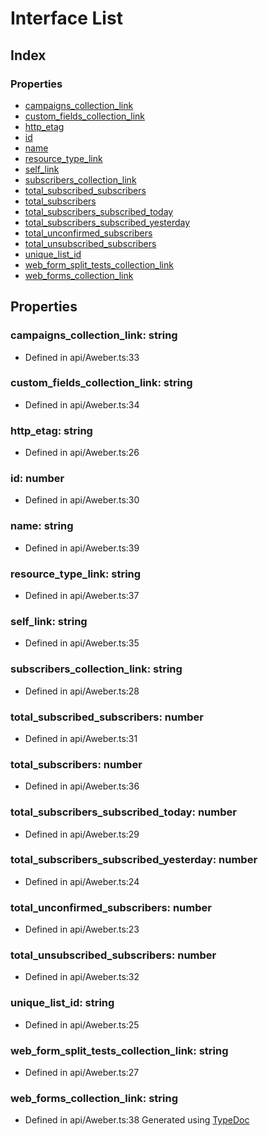 # Interface List
## Index
### Properties
* [campaigns_collection_link](_api_aweber_.list.md#campaigns_collection_link)
* [custom_fields_collection_link](_api_aweber_.list.md#custom_fields_collection_link)
* [http_etag](_api_aweber_.list.md#http_etag)
* [id](_api_aweber_.list.md#id)
* [name](_api_aweber_.list.md#name)
* [resource_type_link](_api_aweber_.list.md#resource_type_link)
* [self_link](_api_aweber_.list.md#self_link)
* [subscribers_collection_link](_api_aweber_.list.md#subscribers_collection_link)
* [total_subscribed_subscribers](_api_aweber_.list.md#total_subscribed_subscribers)
* [total_subscribers](_api_aweber_.list.md#total_subscribers)
* [total_subscribers_subscribed_today](_api_aweber_.list.md#total_subscribers_subscribed_today)
* [total_subscribers_subscribed_yesterday](_api_aweber_.list.md#total_subscribers_subscribed_yesterday)
* [total_unconfirmed_subscribers](_api_aweber_.list.md#total_unconfirmed_subscribers)
* [total_unsubscribed_subscribers](_api_aweber_.list.md#total_unsubscribed_subscribers)
* [unique_list_id](_api_aweber_.list.md#unique_list_id)
* [web_form_split_tests_collection_link](_api_aweber_.list.md#web_form_split_tests_collection_link)
* [web_forms_collection_link](_api_aweber_.list.md#web_forms_collection_link)
## Properties
### campaigns_collection_link: string
* Defined in api/Aweber.ts:33
### custom_fields_collection_link: string
* Defined in api/Aweber.ts:34
### http_etag: string
* Defined in api/Aweber.ts:26
### id: number
* Defined in api/Aweber.ts:30
### name: string
* Defined in api/Aweber.ts:39
### resource_type_link: string
* Defined in api/Aweber.ts:37
### self_link: string
* Defined in api/Aweber.ts:35
### subscribers_collection_link: string
* Defined in api/Aweber.ts:28
### total_subscribed_subscribers: number
* Defined in api/Aweber.ts:31
### total_subscribers: number
* Defined in api/Aweber.ts:36
### total_subscribers_subscribed_today: number
* Defined in api/Aweber.ts:29
### total_subscribers_subscribed_yesterday: number
* Defined in api/Aweber.ts:24
### total_unconfirmed_subscribers: number
* Defined in api/Aweber.ts:23
### total_unsubscribed_subscribers: number
* Defined in api/Aweber.ts:32
### unique_list_id: string
* Defined in api/Aweber.ts:25
### web_form_split_tests_collection_link: string
* Defined in api/Aweber.ts:27
### web_forms_collection_link: string
* Defined in api/Aweber.ts:38
Generated using [TypeDoc](http://typedoc.io)